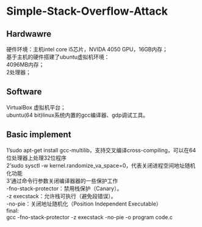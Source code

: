 # Simple-Stack-Overflow-Attack
## Hardwawre 
硬件环境：主机intel core i5芯片，NVIDA 4050 GPU，16GB内存；  
         基于主机的硬件搭建了ubuntu虚拟机环境：  
         4096MB内存；  
         2处理器；  

## Software
VirtualBox 虚拟机平台；  
ubuntu(64 bit)linux系统内置的gcc编译器、gdp调试工具。

## Basic implement
1’sudo apt-get install gcc-multilib，支持交叉编译cross-compiling，可以在64位处理器上处理32位程序  
2’sudo sysctl -w kernel.randomize_va_space=0，代表关闭进程空间地址随机化功能  
3’通过命令行参数关闭编译器器的一些保护工作  
-fno-stack-protector：禁用栈保护（Canary）。  
-z execstack：允许栈可执行（避免段错误）。  
-no-pie：关闭地址随机化（Position Independent Executable）  
final:  
gcc -fno-stack-protector -z execstack -no-pie -o program code.c  
